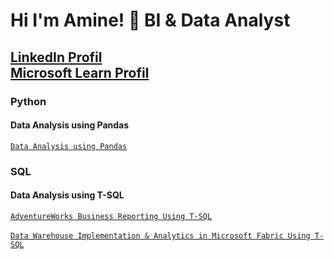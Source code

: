 
<h1>Hi I'm Amine! 👋 BI & Data Analyst</h1>
 <h2><a href="https://www.linkedin.com/in/HarkaneAmine" target="_blank">LinkedIn Profil</a>
 <br><a href="https://learn.microsoft.com/en-us/users/amineharkane-6987/" target="_blank">Microsoft Learn Profil</a></h2>
 
 <h3> Python </h3>
 <h4> Data Analysis using Pandas </h4> 

[`Data Analysis using Pandas`](https://github.com/AmineHarkane/Pandas/blob/main/Data%20Analysis%20using%20Pandas.ipynb)

 <h3> SQL </h3>
 <h4> Data Analysis using T-SQL </h4>

[`AdventureWorks Business Reporting Using T-SQL`](https://github.com/HarkaneAmine/SQL/blob/main/T-SQL%20Project.ipynb)
<br><br>
[`Data Warehouse Implementation & Analytics in Microsoft Fabric Using T-SQL`](https://github.com/HarkaneAmine/SQL/blob/main/topubilishproject/Sales%20Data%20Load%20to%20Warehouse.ipynb)


<!--
**AmineHarkane/AmineHarkane** is a ✨ _special_ ✨ repository because its `README.md` (this file) appears on your GitHub profile.

Here are some ideas to get you started:

- 🔭 I’m currently working on ...
- 🌱 I’m currently learning ...
- 👯 I’m looking to collaborate on ...
- 🤔 I’m looking for help with ...
- 💬 Ask me about ...
- 📫 How to reach me: ...
- 😄 Pronouns: ...
- ⚡ Fun fact: ...
-->
